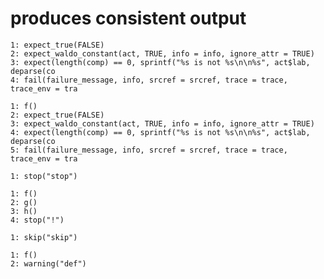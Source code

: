# produces consistent output

    1: expect_true(FALSE)
    2: expect_waldo_constant(act, TRUE, info = info, ignore_attr = TRUE)
    3: expect(length(comp) == 0, sprintf("%s is not %s\n\n%s", act$lab, deparse(co
    4: fail(failure_message, info, srcref = srcref, trace = trace, trace_env = tra
    
    1: f()
    2: expect_true(FALSE)
    3: expect_waldo_constant(act, TRUE, info = info, ignore_attr = TRUE)
    4: expect(length(comp) == 0, sprintf("%s is not %s\n\n%s", act$lab, deparse(co
    5: fail(failure_message, info, srcref = srcref, trace = trace, trace_env = tra
    
    1: stop("stop")
    
    1: f()
    2: g()
    3: h()
    4: stop("!")
    
    1: skip("skip")
    
    1: f()
    2: warning("def")
    

